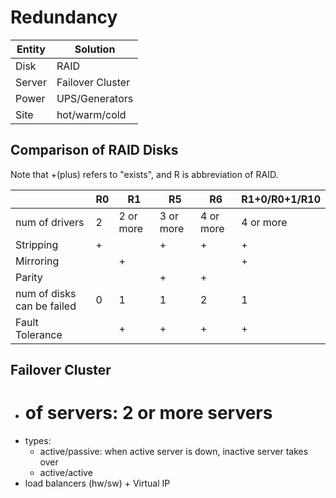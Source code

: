 # Redundancy

| Entity | Solution | 
|------- | -------- |  
| Disk | RAID | 
| Server | Failover Cluster | 
| Power | UPS/Generators | 
| Site | hot/warm/cold | 


## Comparison of RAID Disks 

Note that +(plus) refers to "exists", and R is abbreviation of RAID.


|     | R0 | R1 | R5 | R6 | R1+0/R0+1/R10 | 
|---- | -- | -- | -- | -- | ------------- | 
|num of drivers | 2 | 2 or more | 3 or more | 4 or more | 4 or more |
|Stripping | + | | + | + | + |  
|Mirroring | | + |  |  | + | 
|Parity |  | | + | + |  |
|num of disks can be failed | 0 | 1 | 1 | 2 | 1 | 
|Fault Tolerance |  | + | + | + | + |


## Failover Cluster
* # of servers: 2 or more servers
* types: 
	* active/passive: when active server is down, inactive server takes over  
	* active/active
* load balancers (hw/sw) + Virtual IP

